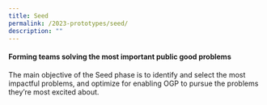 ```yaml
---
title: Seed
permalink: /2023-prototypes/seed/
description: ""
---
```

#### Forming teams solving the most important public good problems

The main objective of the Seed phase is to identify and select the most impactful problems, and optimize for enabling OGP to pursue the problems they’re most excited about.

